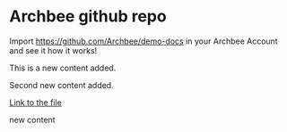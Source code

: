 # Archbee github repo

Import <https://github.com/Archbee/demo-docs> in your Archbee Account and see it how it works!

This is a new content added.

Second new content added.

[Link to the file](./petstore-2.0.yaml)

new content
